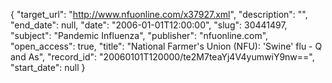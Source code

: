 {
  "target_url": "http://www.nfuonline.com/x37927.xml", 
  "description": "", 
  "end_date": null, 
  "date": "2006-01-01T12:00:00", 
  "slug": 30441497, 
  "subject": "Pandemic Influenza", 
  "publisher": "nfuonline.com", 
  "open_access": true, 
  "title": "National Farmer's Union (NFU): 'Swine' flu - Q and As", 
  "record_id": "20060101T120000/te2M7teaYj4V4yumwiY9nw==", 
  "start_date": null
}

